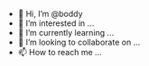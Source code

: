 - 👋 Hi, I’m @boddy
- 👀 I’m interested in ...
- 🌱 I’m currently learning ...
- 💞️ I’m looking to collaborate on ...
- 📫 How to reach me ...

<!---
boddy/boddy is a ✨ special ✨ repository because its `README.md` (this file) appears on your GitHub profile.
You can click the Preview link to take a look at your changes.
--->
